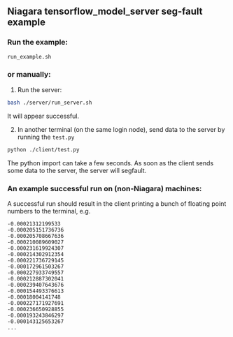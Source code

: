## Niagara tensorflow_model_server seg-fault example

### Run the example:

```bash
run_example.sh
```


### or manually:

1. Run the server:
```bash
bash ./server/run_server.sh
```
It will appear successful.

2. In another terminal (on the same login node), send data to the server by running the `test.py`
```bash
python ./client/test.py
```

The python import can take a few seconds.  As soon as the client sends some data to the server, the server will segfault.

### An example successful run on (non-Niagara) machines:
A successful run should result in the client printing a bunch of floating point numbers to the terminal, e.g.

```
-0.00021312199533
-0.000205151736736
-0.000205708667636
-0.000210089609027
-0.000231619924307
-0.000214302912354
-0.000221736729145
-0.000172961503267
-0.000227933749557
-0.000212887302041
-0.000239407643676
-0.000154493376613
-0.00018004141748
-0.000227171927691
-0.000236650928855
-0.000193243846297
-0.000143125653267
...
```


